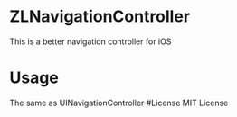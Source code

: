 # ZLNavigationController
This is a better navigation controller for iOS
# Usage
The same as UINavigationController
#License
MIT License
